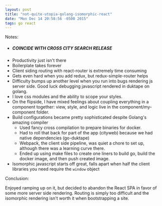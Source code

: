 ```yaml
---
layout: post
title: "not-quite-utopia-golang-isomorphic-react"
date: "Mon Dec 14 20:58:56 -0500 2015"
tags: go react
---
```


Notes:

* ##### COINCIDE WITH CROSS CITY SEARCH RELEASE #####
* Productivity just isn't there
* Boilerplate takes forever
* Client siding routing with react-router is extremely time consuming
* Gets even hard when you add redux, but redux-simple-router helps
* Difficulty bumps up another level when you run into bugs rendering js server side.
    Good luck debugging javascript rendered in duktape on golang.
* I love css modules and the ability to scope your styles.
* On the flipside, I have mixed feelings about coupling everything in a component together: view, style, and logic live in the component/my-component folder.
* Build configurations became pretty sophisticated despite Golang's amazing compiler
  * Used fancy cross compilation to prepare binaries for docker.
  * Had to roll that back for part of the app (cityweb) because we had native dependencies (go-duktape)
  * Webpack, the client side pipeline, was quiet a chore to set up, although there was a learning curve there.
  * Ended up using make files to create one liners to build go, build the docker image, and then push created image.
* Isomorphic javascript starts off great, falls apart when half the client libraries you need require the `window` object


Conclusion:

Enjoyed ramping up on it, but decided to abandon the React SPA in favor 
of some more server side rendering. Routing is simply too difficult and the isomorphic rendering isn't
worth it when bootstrapping a site.

